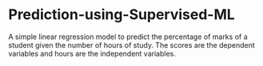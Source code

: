 # Prediction-using-Supervised-ML

A simple linear regression model to predict the percentage of marks of a student given the number of hours of study. The scores are the dependent variables and hours are the independent variables.
